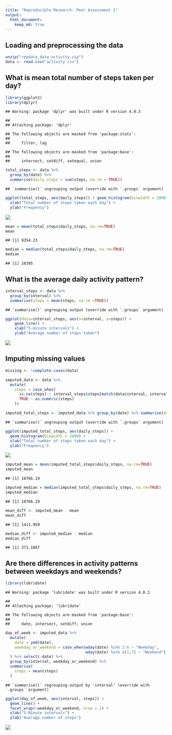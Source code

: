 ```yaml
---
title: "Reproducible Research: Peer Assessment 1"
output: 
  html_document:
    keep_md: true
---
```



## Loading and preprocessing the data


```r
unzip("repdata_data_activity.zip")
data <- read.csv("activity.csv")
```


## What is mean total number of steps taken per day?


```r
library(ggplot2)
library(dplyr)
```

```
## Warning: package 'dplyr' was built under R version 4.0.3
```

```
## 
## Attaching package: 'dplyr'
```

```
## The following objects are masked from 'package:stats':
## 
##     filter, lag
```

```
## The following objects are masked from 'package:base':
## 
##     intersect, setdiff, setequal, union
```


```r
total_steps <- data %>%
  group_by(date) %>%
  summarise(daily_steps = sum(steps, na.rm = TRUE))
```

```
## `summarise()` ungrouping output (override with `.groups` argument)
```

```r
ggplot(total_steps, aes(daily_steps)) + geom_histogram(binwidth = 2000) +
  xlab("Total number of steps taken each day") + 
  ylab("Frequency")
```

![](PA1_template_files/figure-html/unnamed-chunk-3-1.png)<!-- -->



```r
mean = mean(total_steps$daily_steps, na.rm=TRUE)
mean
```

```
## [1] 9354.23
```



```r
median = median(total_steps$daily_steps, na.rm=TRUE)
median
```

```
## [1] 10395
```
## What is the average daily activity pattern?


```r
interval_steps <- data %>% 
  group_by(interval) %>%
  summarise(steps = mean(steps, na.rm =TRUE))
```

```
## `summarise()` ungrouping output (override with `.groups` argument)
```

```r
ggplot(data=interval_steps, aes(x=interval, y=steps)) +
    geom_line() +
    xlab("5-minute intervals") +
    ylab("Average number of steps taken")
```

![](PA1_template_files/figure-html/unnamed-chunk-6-1.png)<!-- -->

## Imputing missing values


```r
missing <- !complete.cases(data)
```




```r
imputed_data <- data %>%
  mutate(
    steps = case_when(
      is.na(steps) ~ interval_steps$steps[match(data$interval, interval_steps$interval)],      
      TRUE ~ as.numeric(steps)
    ))
```



```r
imputed_total_steps <- imputed_data %>% group_by(date) %>% summarise(daily_steps = sum(steps))
```

```
## `summarise()` ungrouping output (override with `.groups` argument)
```

```r
ggplot(imputed_total_steps, aes(daily_steps)) + 
  geom_histogram(binwidth = 2000) + 
  xlab("Total number of steps taken each day") + 
  ylab("Frequency")
```

![](PA1_template_files/figure-html/unnamed-chunk-9-1.png)<!-- -->



```r
imputed_mean = mean(imputed_total_steps$daily_steps, na.rm=TRUE)
imputed_mean
```

```
## [1] 10766.19
```


```r
imputed_median = median(imputed_total_steps$daily_steps, na.rm=TRUE)
imputed_median
```

```
## [1] 10766.19
```


```r
mean_diff <- imputed_mean - mean
mean_diff
```

```
## [1] 1411.959
```



```r
median_diff <- imputed_median - median
median_diff
```

```
## [1] 371.1887
```
## Are there differences in activity patterns between weekdays and weekends?


```r
library(lubridate)
```

```
## Warning: package 'lubridate' was built under R version 4.0.3
```

```
## 
## Attaching package: 'lubridate'
```

```
## The following objects are masked from 'package:base':
## 
##     date, intersect, setdiff, union
```


```r
day_of_week <- imputed_data %>%
  mutate(
    date = ymd(date),
    weekday_or_weekend = case_when(wday(date) %in% 2:6 ~ "Weekday",
                                   wday(date) %in% c(1,7) ~ "Weekend")
  ) %>% select(-date) %>%
  group_by(interval, weekday_or_weekend) %>%
  summarise(
    steps = mean(steps)
  )
```

```
## `summarise()` regrouping output by 'interval' (override with `.groups` argument)
```



```r
ggplot(day_of_week, aes(interval, steps)) + 
  geom_line() + 
  facet_wrap(~weekday_or_weekend, nrow = 2) +
  xlab("5-Minute intervals") + 
  ylab("Average number of steps")
```

![](PA1_template_files/figure-html/unnamed-chunk-16-1.png)<!-- -->
